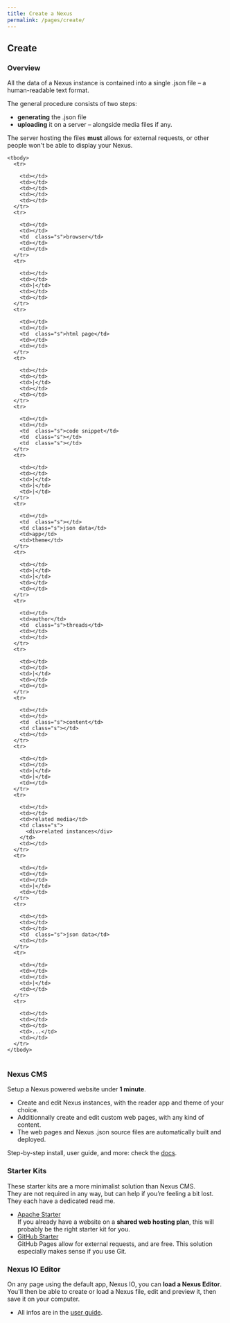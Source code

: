 ```yaml
---
title: Create a Nexus
permalink: /pages/create/
---
```


## Create

### Overview

All the data of a Nexus instance is contained into a single .json file – a human-readable text format.

The general procedure consists of two steps:

*   **generating** the .json file
*   **uploading** it on a server – alongside media files if any.

The server hosting the files **must** allows for external requests, or other people won't be able to display your Nexus.

  <table class="schema" cellspacing="0" cellpadding="0">

    <tbody>
      <tr>
       
        <td></td>
        <td></td>
        <td></td>
        <td></td>
        <td></td>
      </tr>
      <tr>
       
        <td></td>
        <td></td>
        <td  class="s">browser</td>
        <td></td>
        <td></td>
      </tr>
      <tr>
      
        <td></td>
        <td></td>
        <td>|</td>
        <td></td>
        <td></td>
      </tr>
      <tr>
       
        <td></td>
        <td></td>
        <td  class="s">html page</td>
        <td></td>
        <td></td>
      </tr>
      <tr>
     
        <td></td>
        <td></td>
        <td>|</td>
        <td></td>
        <td></td>
      </tr>
      <tr>
        
        <td></td>
        <td></td>
        <td  class="s">code snippet</td>
        <td  class="s"></td>
        <td  class="s"></td>
      </tr>
      <tr>
        
        <td></td>
        <td></td>
        <td>|</td>
        <td>|</td>
        <td>|</td>
      </tr>
      <tr>
       
        <td></td>
        <td  class="s"></td>
        <td class="s">json data</td>
        <td>app</td>
        <td>theme</td>
      </tr>
      <tr>
       
        <td></td>
        <td>|</td>
        <td>|</td>
        <td></td>
        <td></td>
      </tr>
      <tr>
        
        <td></td>
        <td>author</td>
        <td  class="s">threads</td>
        <td></td>
        <td></td>
      </tr>
      <tr>
       
        <td></td>
        <td></td>
        <td>|</td>
        <td></td>
        <td></td>
      </tr>
      <tr>
        
        <td></td>
        <td></td>
        <td  class="s">content</td>
        <td class="s"></td>
        <td></td>
      </tr>
      <tr>
       
        <td></td>
        <td></td>
        <td>|</td>
        <td>|</td>
        <td></td>
      </tr>
      <tr>
       
        <td></td>
        <td></td>
        <td>related media</td>
        <td class="s">
          <div>related instances</div>
        </td>
        <td></td>
      </tr>
      <tr>
        
        <td></td>
        <td></td>
        <td></td>
        <td>|</td>
        <td></td>
      </tr>
      <tr>
       
        <td></td>
        <td></td>
        <td></td>
        <td  class="s">json data</td>
        <td></td>
      </tr>
      <tr>
       
        <td></td>
        <td></td>
        <td></td>
        <td>|</td>
        <td></td>
      </tr>
      <tr>
       
        <td></td>
        <td></td>
        <td></td>
        <td>...</td>
        <td></td>
      </tr>
    </tbody>
  </table>

### Nexus CMS

Setup a Nexus powered website under **1 minute**.  

- Create and edit Nexus instances, with the reader app and theme of your choice.  
- Additionnally create and edit custom web pages, with any kind of content. 
- The web pages and Nexus .json source files are automatically built and deployed.

Step-by-step install, user guide, and more: check the [docs](/docs/cms).  

### Starter Kits

These starter kits are a more minimalist solution than Nexus CMS.  
They are not required in any way, but can help if you’re feeling a bit lost. They each have a dedicated read me.

*   <a href="https://github.com/I-is-as-I-does/Nexus-Apache-starter" target="_blank">Apache Starter</a>  
    If you already have a website on a **shared web hosting plan**, this will probably be the right starter kit for you.
*   <a href="https://github.com/I-is-as-I-does/Nexus-Github-starter" target="_blank">GitHub Starter</a>  
    GitHub Pages allow for external requests, and are free. This solution especially makes sense if you use Git.

### Nexus IO Editor

On any page using the default app, Nexus IO, you can **load a Nexus Editor**.  
You'll then be able to create or load a Nexus file, edit and preview it, then save it on your computer.  

- All infos are in the [user guide](/docs/nx-io-editor/).